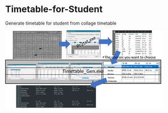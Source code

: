 # Timetable-for-Student
Generate timetable for student from collage timetable

![](Photo/84933313_2651478758422005_8289076354868051968_o.jpg)
